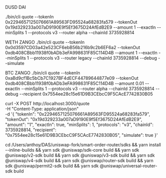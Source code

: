 DUSD DAI

./bin/cli quote --tokenIn 0x2294657125076661A89563FD95524a68283fa579 --tokenOut 0x19d329233a007aD9190E9f5Ef3675D24AfEdB2E9 --amount 1 --exactIn --minSplits 1 --protocols v3 --router alpha --chainId 3735928814

WETH ZANGO
./bin/cli quote --tokenIn 0x0d3597CD03a42e523CF6ebB56b216b9c2b6EF6a2 --tokenOut 0xdb408CBbb11938f0bADb3eFA998631F85C114D4B --amount 1 --exactIn --minSplits 1 --protocols v3 --router legacy --chainId 3735928814 --debug --simulate

BTC ZANGO
./bin/cli quote --tokenIn 0xaBd9cf1Bc5bCb7C1927BF4dECF44789644877e09 --tokenOut 0xdb408CBbb11938f0bADb3eFA998631F85C114D4B --amount 0.01 --exactIn --minSplits 1 --protocols v3 --router alpha --chainId 3735928814 --debug --recipient 0x7554ee28c15e61D9B3CEbcC9F5CAcE7742830B05

curl -X POST http://localhost:3000/quote \
  -H "Content-Type: application/json" \
  -d '{
    "tokenIn": "0x2294657125076661A89563FD95524a68283fa579",
    "tokenOut": "0x19d329233a007aD9190E9f5Ef3675D24AfEdB2E9",
    "amount": "1",
    "exactIn": true,
    "minSplits": 1,
    "protocols": "v3",
    "chainId": 3735928814,
    "recipient": "0x7554ee28c15e61D9B3CEbcC9F5CAcE7742830B05",
    "simulate": true
  }'


cd /Users/anthoy/DAS/uniswap-fork/smart-order-router/sdks && yarn install --inline-builds && yarn sdk @uniswap/sdk-core build && yarn sdk @uniswap/v2-sdk build && yarn sdk @uniswap/v3-sdk build && yarn sdk @uniswap/v4-sdk build && yarn sdk @uniswap/router-sdk build && yarn sdk @uniswap/permit2-sdk build && yarn sdk @uniswap/universal-router-sdk build
